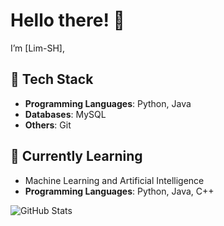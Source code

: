 # Hello there! 👋

I’m [Lim-SH], 

## 🚀 Tech Stack
- **Programming Languages**: Python, Java
- **Databases**: MySQL
- **Others**: Git

## 🌱 Currently Learning
- Machine Learning and Artificial Intelligence
- **Programming Languages**: Python, Java, C++

![GitHub Stats](https://github-readme-stats.vercel.app/api?username=LSH-LC&show_icons=true&theme=radical)
